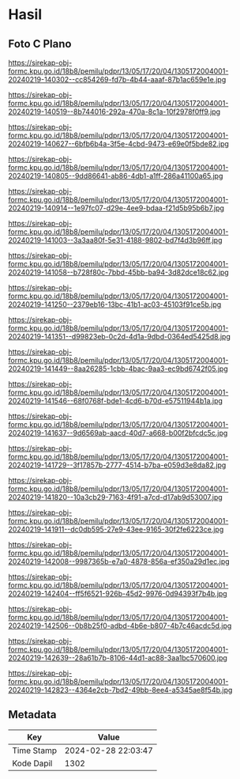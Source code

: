 # Hasil

## Foto C Plano

https://sirekap-obj-formc.kpu.go.id/18b8/pemilu/pdpr/13/05/17/20/04/1305172004001-20240219-140302--cc854269-fd7b-4b44-aaaf-87b1ac659e1e.jpg

https://sirekap-obj-formc.kpu.go.id/18b8/pemilu/pdpr/13/05/17/20/04/1305172004001-20240219-140519--8b744016-292a-470a-8c1a-10f2978f0ff9.jpg

https://sirekap-obj-formc.kpu.go.id/18b8/pemilu/pdpr/13/05/17/20/04/1305172004001-20240219-140627--6bfb6b4a-3f5e-4cbd-9473-e69e0f5bde82.jpg

https://sirekap-obj-formc.kpu.go.id/18b8/pemilu/pdpr/13/05/17/20/04/1305172004001-20240219-140805--9dd86641-ab86-4db1-a1ff-286a41100a65.jpg

https://sirekap-obj-formc.kpu.go.id/18b8/pemilu/pdpr/13/05/17/20/04/1305172004001-20240219-140914--1e97fc07-d29e-4ee9-bdaa-f21d5b95b6b7.jpg

https://sirekap-obj-formc.kpu.go.id/18b8/pemilu/pdpr/13/05/17/20/04/1305172004001-20240219-141003--3a3aa80f-5e31-4188-9802-bd7f4d3b96ff.jpg

https://sirekap-obj-formc.kpu.go.id/18b8/pemilu/pdpr/13/05/17/20/04/1305172004001-20240219-141058--b728f80c-7bbd-45bb-ba94-3d82dce18c62.jpg

https://sirekap-obj-formc.kpu.go.id/18b8/pemilu/pdpr/13/05/17/20/04/1305172004001-20240219-141250--2379eb16-13bc-41b1-ac03-45103f91ce5b.jpg

https://sirekap-obj-formc.kpu.go.id/18b8/pemilu/pdpr/13/05/17/20/04/1305172004001-20240219-141351--d99823eb-0c2d-4d1a-9dbd-0364ed5425d8.jpg

https://sirekap-obj-formc.kpu.go.id/18b8/pemilu/pdpr/13/05/17/20/04/1305172004001-20240219-141449--8aa26285-1cbb-4bac-9aa3-ec9bd6742f05.jpg

https://sirekap-obj-formc.kpu.go.id/18b8/pemilu/pdpr/13/05/17/20/04/1305172004001-20240219-141546--68f0768f-bde1-4cd6-b70d-e57511944b1a.jpg

https://sirekap-obj-formc.kpu.go.id/18b8/pemilu/pdpr/13/05/17/20/04/1305172004001-20240219-141637--9d6569ab-aacd-40d7-a668-b00f2bfcdc5c.jpg

https://sirekap-obj-formc.kpu.go.id/18b8/pemilu/pdpr/13/05/17/20/04/1305172004001-20240219-141729--3f17857b-2777-4514-b7ba-e059d3e8da82.jpg

https://sirekap-obj-formc.kpu.go.id/18b8/pemilu/pdpr/13/05/17/20/04/1305172004001-20240219-141820--10a3cb29-7163-4f91-a7cd-d17ab9d53007.jpg

https://sirekap-obj-formc.kpu.go.id/18b8/pemilu/pdpr/13/05/17/20/04/1305172004001-20240219-141911--dc0db595-27e9-43ee-9165-30f2fe6223ce.jpg

https://sirekap-obj-formc.kpu.go.id/18b8/pemilu/pdpr/13/05/17/20/04/1305172004001-20240219-142008--9987365b-e7a0-4878-856a-ef350a29d1ec.jpg

https://sirekap-obj-formc.kpu.go.id/18b8/pemilu/pdpr/13/05/17/20/04/1305172004001-20240219-142404--ff5f6521-926b-45d2-9976-0d94393f7b4b.jpg

https://sirekap-obj-formc.kpu.go.id/18b8/pemilu/pdpr/13/05/17/20/04/1305172004001-20240219-142506--0b8b25f0-adbd-4b6e-b807-4b7c46acdc5d.jpg

https://sirekap-obj-formc.kpu.go.id/18b8/pemilu/pdpr/13/05/17/20/04/1305172004001-20240219-142639--28a61b7b-8106-44d1-ac88-3aa1bc570600.jpg

https://sirekap-obj-formc.kpu.go.id/18b8/pemilu/pdpr/13/05/17/20/04/1305172004001-20240219-142823--4364e2cb-7bd2-49bb-8ee4-a5345ae8f54b.jpg


## Metadata

| Key        | Value               |
| ---------- | ------------------- |
| Time Stamp | 2024-02-28 22:03:47 |
| Kode Dapil | 1302                |



